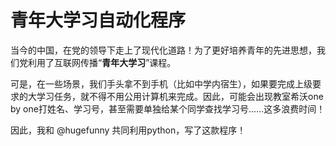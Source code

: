 # 青年大学习自动化程序

当今的中国，在党的领导下走上了现代化道路！为了更好培养青年的先进思想，我们党利用了互联网传播“**青年大学习**”课程。

可是，在一些场景，我们手头拿不到手机（比如中学内宿生），如果要完成上级要求的大学习任务，就不得不用公用计算机来完成。因此，可能会出现教室希沃one by one打姓名、学习号，甚至需要单独给某个同学查找学习号......这多浪费时间！

因此，我和 @hugefunny 共同利用python，写了这款程序！

